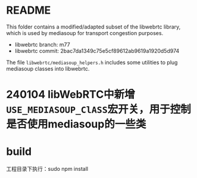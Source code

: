 # README

This folder contains a modified/adapted subset of the libwebrtc library, which is used by mediasoup for transport congestion purposes.

* libwebrtc branch: m77
* libwebrtc commit: 2bac7da1349c75e5cf89612ab9619a1920d5d974

The file `libwebrtc/mediasoup_helpers.h` includes some utilities to plug mediasoup classes into libwebrtc.


# 240104 libWebRTC中新增`USE_MEDIASOUP_ClASS`宏开关，用于控制是否使用mediasoup的一些类
# build
 工程目录下执行：sudo npm install
